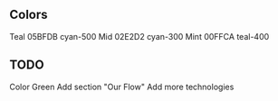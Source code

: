 ## Colors

Teal 05BFDB cyan-500
Mid 02E2D2 cyan-300
Mint 00FFCA teal-400

## TODO

Color Green
Add section "Our Flow"
Add more technologies
